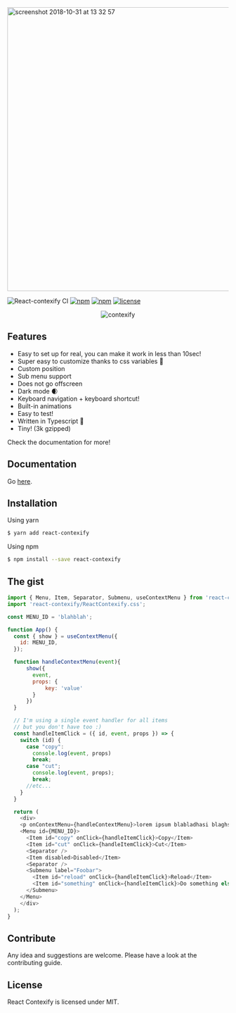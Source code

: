 <img width="645" alt="screenshot 2018-10-31 at 13 32 57" src="https://user-images.githubusercontent.com/5574267/47815610-1806fa00-dd51-11e8-981b-2f680244ae29.png">

![React-contexify CI](https://github.com/fkhadra/react-contexify/workflows/React-contexify%20CI/badge.svg) [![npm](https://img.shields.io/npm/dm/react-contexify.svg)]() [![npm](https://img.shields.io/npm/v/react-contexify.svg)]() [![license](https://img.shields.io/github/license/fkhadra/react-contexify.svg?maxAge=2592000)]()

<div style="text-align:center">

![contexify](https://user-images.githubusercontent.com/5574267/100552409-500dfd80-3287-11eb-96ee-fc1d17ef50b8.gif)

</div>

## Features

- Easy to set up for real, you can make it work in less than 10sec!
- Super easy to customize thanks to css variables 💅
- Custom position
- Sub menu support
- Does not go offscreen
- Dark mode 🌒
- Keyboard navigation + keyboard shortcut!
- Built-in animations
- Easy to test!
- Written in Typescript 💪
- Tiny! (3k gzipped)

Check the documentation for more!


## Documentation

Go [here](https://fkhadra.github.io/react-contexify). 

## Installation

Using yarn

```sh
$ yarn add react-contexify
```

Using npm

```sh
$ npm install --save react-contexify
```

## The gist

```js
import { Menu, Item, Separator, Submenu, useContextMenu } from 'react-contexify';
import 'react-contexify/ReactContexify.css';

const MENU_ID = 'blahblah';

function App() {
  const { show } = useContextMenu({
    id: MENU_ID,
  });

  function handleContextMenu(event){
      show({
        event,
        props: {
            key: 'value'
        }
      })
  }

  // I'm using a single event handler for all items
  // but you don't have too :)
  const handleItemClick = ({ id, event, props }) => {
    switch (id) {
      case "copy":
        console.log(event, props)
        break;
      case "cut";
        console.log(event, props);
        break;
      //etc...
    }
  }

  return (
    <div>
    <p onContextMenu={handleContextMenu}>lorem ipsum blabladhasi blaghs blah</p>  
    <Menu id={MENU_ID}>
      <Item id="copy" onClick={handleItemClick}>Copy</Item>
      <Item id="cut" onClick={handleItemClick}>Cut</Item>
      <Separator />
      <Item disabled>Disabled</Item>
      <Separator />
      <Submenu label="Foobar">
        <Item id="reload" onClick={handleItemClick}>Reload</Item>
        <Item id="something" onClick={handleItemClick}>Do something else</Item>
      </Submenu>
    </Menu>
    </div>
  );
}
```

## Contribute

Any idea and suggestions are welcome. Please have a look at the contributing guide.

## License

React Contexify is licensed under MIT. 
